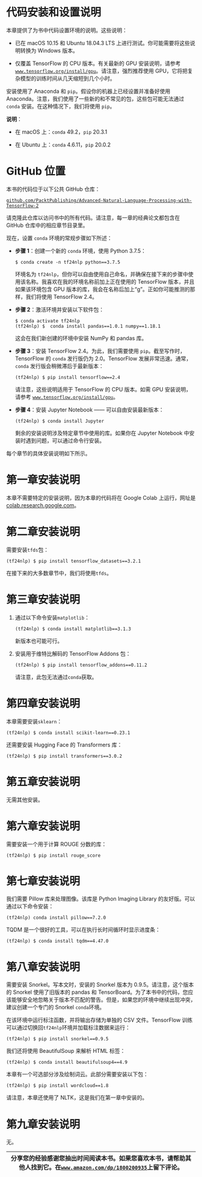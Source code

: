 

# 代码安装和设置说明

本章提供了为书中代码设置环境的说明。这些说明：

+   已在 macOS 10.15 和 Ubuntu 18.04.3 LTS 上进行测试。你可能需要将这些说明转换为 Windows 版本。

+   仅覆盖 TensorFlow 的 CPU 版本。有关最新的 GPU 安装说明，请参考 [`www.tensorflow.org/install/gpu`](https://www.tensorflow.org/install/gpu)。请注意，强烈推荐使用 GPU，它将把复杂模型的训练时间从几天缩短到几个小时。

安装使用了 Anaconda 和 `pip`。假设你的机器上已经设置并准备好使用 Anaconda。注意，我们使用了一些新的和不常见的包，这些包可能无法通过 `conda` 安装。在这种情况下，我们将使用 `pip`。

**说明**：

+   在 macOS 上：`conda` 49.2，`pip` 20.3.1

+   在 Ubuntu 上：`conda` 4.6.11，`pip` 20.0.2

# GitHub 位置

本书的代码位于以下公共 GitHub 仓库：

[`github.com/PacktPublishing/Advanced-Natural-Language-Processing-with-TensorFlow-2`](https://github.com/PacktPublishing/Advanced-Natural-Language-Processing-with-TensorFlow-2)

请克隆此仓库以访问书中的所有代码。请注意，每一章的经典论文都包含在 GitHub 仓库中的相应章节目录里。

现在，设置 `conda` 环境的常规步骤如下所述：

+   **步骤 1**：创建一个新的 `conda` 环境，使用 Python 3.7.5：

    ```
    $ conda create -n tf24nlp python==3.7.5 
    ```

    环境名为 `tf24nlp`，但你可以自由使用自己命名，并确保在接下来的步骤中使用该名称。我喜欢在我的环境名称前加上正在使用的 TensorFlow 版本，并且如果该环境包含 GPU 版本的库，我会在名称后加上“g”。正如你可能推测的那样，我们将使用 TensorFlow 2.4。

+   **步骤 2**：激活环境并安装以下软件包：

    ```
    $ conda activate tf24nlp
    (tf24nlp) $  conda install pandas==1.0.1 numpy==1.18.1 
    ```

    这会在我们新创建的环境中安装 NumPy 和 pandas 库。

+   **步骤 3**：安装 TensorFlow 2.4。为此，我们需要使用 `pip`。截至写作时，TensorFlow 的 `conda` 发行版仍为 2.0。TensorFlow 发展非常迅速。通常，`conda` 发行版会稍微滞后于最新版本：

    ```
    (tf24nlp) $ pip install tensorflow==2.4 
    ```

    请注意，这些说明适用于 TensorFlow 的 CPU 版本。如需 GPU 安装说明，请参考 [`www.tensorflow.org/install/gpu`](https://www.tensorflow.org/install/gpu)。

+   **步骤 4**：安装 Jupyter Notebook —— 可以自由安装最新版本：

    ```
    (tf24nlp) $ conda install Jupyter 
    ```

    剩余的安装说明涉及特定章节中使用的库。如果你在 Jupyter Notebook 中安装时遇到问题，可以通过命令行安装。

每个章节的具体安装说明如下所示。

# 第一章安装说明

本章不需要特定的安装说明，因为本章的代码将在 Google Colab 上运行，网址是[colab.research.google.com](http://colab.research.google.com)。

# 第二章安装说明

需要安装`tfds`包：

```
(tf24nlp) $ pip install tensorflow_datasets==3.2.1 
```

在接下来的大多数章节中，我们将使用`tfds`。

# 第三章安装说明

1.  通过以下命令安装`matplotlib`：

    ```
    (tf24nlp) $ conda install matplotlib==3.1.3 
    ```

    新版本也可能可行。

1.  安装用于维特比解码的 TensorFlow Addons 包：

    ```
    (tf24nlp) $ pip install tensorflow_addons==0.11.2 
    ```

    请注意，此包无法通过`conda`获取。

# 第四章安装说明

本章需要安装`sklearn`：

```
(tf24nlp) $ conda install scikit-learn==0.23.1 
```

还需要安装 Hugging Face 的 Transformers 库：

```
(tf24nlp) $ pip install transformers==3.0.2 
```

# 第五章安装说明

无需其他安装。

# 第六章安装说明

需要安装一个用于计算 ROUGE 分数的库：

```
(tf24nlp) $ pip install rouge_score 
```

# 第七章安装说明

我们需要 Pillow 库来处理图像。该库是 Python Imaging Library 的友好版。可以通过以下命令安装：

```
(tf24nlp) conda install pillow==7.2.0 
```

TQDM 是一个很好的工具，可以在执行长时间循环时显示进度条：

```
(tf24nlp) $ conda install tqdm==4.47.0 
```

# 第八章安装说明

需要安装 Snorkel。写本文时，安装的 Snorkel 版本为 0.9.5。请注意，这个版本的 Snorkel 使用了旧版本的 pandas 和 TensorBoard。为了本书中的代码，您应该能够安全地忽略关于版本不匹配的警告。但是，如果您的环境中继续出现冲突，建议创建一个专门的 Snorkel `conda`环境。

在该环境中运行标注函数，并将输出存储为单独的 CSV 文件。TensorFlow 训练可以通过切换回`tf24nlp`环境并加载标注数据来运行：

```
(tf24nlp) $ pip install snorkel==0.9.5 
```

我们还将使用 BeautifulSoup 来解析 HTML 标签：

```
(tf24nlp) $ conda install beautifulsoup4==4.9 
```

本章有一个可选部分涉及绘制词云。此部分需要安装以下包：

```
(tf24nlp) $ pip install wordcloud==1.8 
```

请注意，本章还使用了 NLTK，这是我们在第一章中安装的。

# 第九章安装说明

无。

| **分享您的经验**感谢您抽出时间阅读本书。如果您喜欢本书，请帮助其他人找到它。在[`www.amazon.com/dp/1800200935`](https://www.amazon.com/dp/1800200935)上留下评论。 |
| --- |
